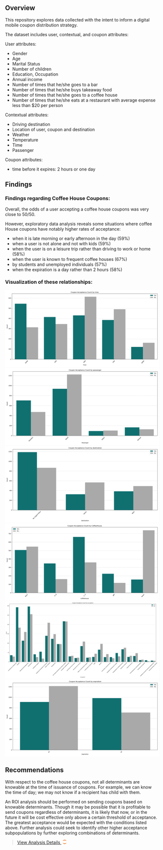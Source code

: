 ## Overview
This repository explores data collected with the intent to inform a digital mobile coupon distribution strategy.

The dataset includes user, contextual, and coupon attributes:

User attributes:
- Gender
- Age
- Marital Status
- Number of children
- Education, Occupation
- Annual income
- Number of times that he/she goes to a bar
- Number of times that he/she buys takeaway food
- Number of times that he/she goes to a coffee house
- Number of times that he/she eats at a restaurant with average expense less than $20 per person

Contextual attributes:
- Driving destination
- Location of user, coupon and destination
- Weather
- Temperature
- Time
- Passenger

Coupon attributes:
- time before it expires: 2 hours or one day

## Findings

### Findings regarding Coffee House Coupons:
Overall, the odds of a user accepting a coffee house coupons was very close to 50/50.

However, exploratory data analysis reveals some situations where coffee House coupons have notably higher rates of acceptance:
- when it is late morning or early afternoon in the day (59%)
- when a user is not alone and not with kids (59%)
- when the user is on a leisure trip rather than driving to work or home (58%)
- when the user is known to frequent coffee houses (67%)
- by students and unemployed individuals (57%)
- when the expiration is a day rather than 2 hours (58%)

### Visualization of these relationships:
![Coupon Acceptance for time](./plots/Coupon%20Acceptance%20Count%20by%20time.png)
![Coupon Acceptance for passenger](./plots/Coupon%20Acceptance%20Count%20by%20passenger.png)
![Coupon Acceptance for destination](./plots/Coupon%20Acceptance%20Count%20by%20destination.png)
![Coupon Acceptance for Coffee House](./plots/Coupon%20Acceptance%20Count%20by%20CoffeeHouse.png)
![Coupon Acceptance for occupation](./plots/Coupon%20Acceptance%20Count%20by%20occupation.png)
![Coupon Acceptance for expiration](./plots/Coupon%20Acceptance%20Count%20by%20expiration.png)

## Recommendations
With respect to the coffee house coupons, not all determinants are knowable at the time of issuance of coupons. For example, we can know the time of day; we may not know if a recipient has child with them.

An ROI analysis should be performed on sending coupons based on knowable determinants. Though it may be possible that it is profitable to send coupons regardless of determinants, it is likely that now, or in the future it will be cost effective only above a certain threshold of acceptance. The greatest acceptance would be expected with the conditions listed above. Further analysis could seek to identify other higher acceptance subpopulations by further exploring combinations of determinants.

> [ View Analysis Details ](./analysis.ipynb)&nbsp;<img src="./images/j-notebook.png" alt="jupyter notebook" style="width:14px;"/>

